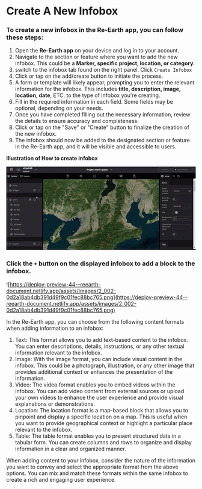 # Create A New Infobox

### To create a new infobox in the Re-Earth app, you can follow these steps:

1. Open the **Re-Earth app** on your device and log in to your account.
2. Navigate to the section or feature where you want to add the new infobox. This could be a **Marker, specific project, location, or category.**
3. switch to the infobox tab found on the right panel. Click `Create Infobox` 
4. Click or tap on the add/create button to initiate the process.
5. A form or template will likely appear, prompting you to enter the relevant information for the infobox. This includes **title, description, image, location, date**, ETC. to the type of infobox you're creating.
6. Fill in the required information in each field. Some fields may be optional, depending on your needs.
7. Once you have completed filling out the necessary information, review the details to ensure accuracy and completeness.
8. Click or tap on the "Save" or "Create" button to finalize the creation of the new infobox.
9. The infobox should now be added to the designated section or feature in the Re-Earth app, and it will be visible and accessible to users.

**Illustration of How to create infobox**

![Untitled](Create%20A%20New%20Infobox%20a0d7638b7a9a4067a9991f4950fbc2a3/Untitled.gif)

### Click the `+` button on the displayed infobox to add a block to the infobox.

![https://deploy-preview-44--reearth-document.netlify.app/assets/images/2_002-0d2a18ab4db391d49f9c01fec88bc765.png](https://deploy-preview-44--reearth-document.netlify.app/assets/images/2_002-0d2a18ab4db391d49f9c01fec88bc765.png)

In the Re-Earth app, you can choose from the following content formats when adding information to an infobox:

1. Text: This format allows you to add text-based content to the infobox. You can enter descriptions, details, instructions, or any other textual information relevant to the infobox.
2. Image: With the image format, you can include visual content in the infobox. This could be a photograph, illustration, or any other image that provides additional context or enhances the presentation of the information.
3. Video: The video format enables you to embed videos within the infobox. You can add video content from external sources or upload your own videos to enhance the user experience and provide visual explanations or demonstrations.
4. Location: The location format is a map-based block that allows you to pinpoint and display a specific location on a map. This is useful when you want to provide geographical context or highlight a particular place relevant to the infobox.
5. Table: The table format enables you to present structured data in a tabular form. You can create columns and rows to organize and display information in a clear and organized manner.

When adding content to your infobox, consider the nature of the information you want to convey and select the appropriate format from the above options. You can mix and match these formats within the same infobox to create a rich and engaging user experience.